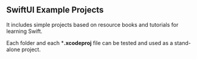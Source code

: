 ## SwiftUI Example Projects

It includes simple projects based on resource books and tutorials for learning Swift.

Each folder and each ***.xcodeproj** file can be tested and used as a stand-alone project.
